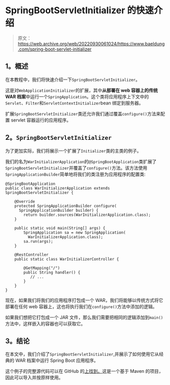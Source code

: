 # SpringBootServletInitializer 的快速介绍

> 原文：<https://web.archive.org/web/20220930061024/https://www.baeldung.com/spring-boot-servlet-initializer>

## **1。概述**

在本教程中，我们将快速介绍一下`SpringBootServletInitializer`。

这是对`WebApplicationInitializer`的扩展，其中**从部署在 web 容器上的传统 WAR 档案**中运行一个`SpringApplication`。这个类将应用程序上下文中的`Servlet`、`Filter`和`ServletContextInitializer`bean 绑定到服务器。

扩展`SpringBootServletInitializer`类还允许我们通过覆盖`configure()`方法来配置 servlet 容器运行的应用程序。

## **2。`SpringBootServletInitializer`**

为了更加实际，我们将展示一个扩展了`Initializer`类的主类的例子。

我们的名为`WarInitializerApplication`的`@SpringBootApplication`类扩展了`SpringBootServletInitializer`并覆盖了`configure()`方法。该方法使用`SpringApplicationBuilder`简单地将我们的类注册为应用程序的配置类:

```
@SpringBootApplication
public class WarInitializerApplication extends SpringBootServletInitializer {

    @Override
    protected SpringApplicationBuilder configure(
      SpringApplicationBuilder builder) {
        return builder.sources(WarInitializerApplication.class);
    }

    public static void main(String[] args) {
        SpringApplication sa = new SpringApplication(
          WarInitializerApplication.class);
        sa.run(args);
    }

    @RestController
    public static class WarInitializerController {

        @GetMapping("/")
        public String handler() {
           // ...
        }
    }
} 
```

现在，如果我们将我们的应用程序打包成一个 WAR，我们将能够以传统方式将它部署在任何 web 容器上，这也将执行我们在`configure()`方法中添加的逻辑。

如果我们想把它打包成一个 JAR 文件，那么我们需要把相同的逻辑添加到`main()`方法中，这样嵌入的容器也可以获取它。

## **3。结论**

在本文中，我们介绍了`SpringBootServletInitializer`,并展示了如何使用它从经典的 WAR 档案中运行 Spring Boot 应用程序。

这个例子的完整源代码可以在 GitHub 的[上找到。](https://web.archive.org/web/20221206125728/https://github.com/eugenp/tutorials/tree/master/spring-boot-modules/spring-boot-mvc-4)这是一个基于 Maven 的项目，因此可以导入并按原样使用。